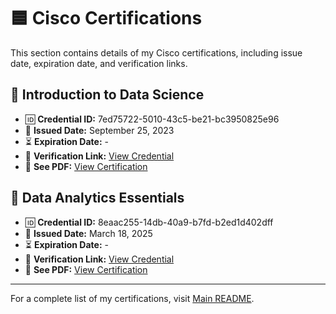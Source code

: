 # 🟦 Cisco Certifications  

This section contains details of my Cisco certifications, including issue date, expiration date, and verification links.  

## 📜 Introduction to Data Science
- 🆔 **Credential ID:** 7ed75722-5010-43c5-be21-bc3950825e96
- 📅 **Issued Date:** September 25, 2023
- ⏳ **Expiration Date:** -
- 🔗 **Verification Link:** [View Credential](https://www.credly.com/badges/7ed75722-5010-43c5-be21-bc3950825e96/public_url)
- 📄 **See PDF:** [View Certification](cisco_introduction_to_data_science.pdf)

## 📜 Data Analytics Essentials
- 🆔 **Credential ID:** 8eaac255-14db-40a9-b7fd-b2ed1d402dff
- 📅 **Issued Date:** March 18, 2025
- ⏳ **Expiration Date:** -
- 🔗 **Verification Link:** [View Credential](https://www.credly.com/badges/8eaac255-14db-40a9-b7fd-b2ed1d402dff/public_url)
- 📄 **See PDF:** [View Certification](cisco_data_analytics_essentials.pdf)

---

For a complete list of my certifications, visit [Main README](../README.md).  